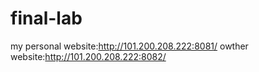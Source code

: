 # final-lab
my personal website:http://101.200.208.222:8081/
owther website:http://101.200.208.222:8082/
